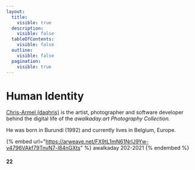 ```yaml
---
layout:
  title:
    visible: true
  description:
    visible: false
  tableOfContents:
    visible: false
  outline:
    visible: false
  pagination:
    visible: true
---
```


# Human Identity

[Chris-Armel (daqhris)](https://daqhris.com/) is the artist, photographer and software developer behind the digital life of the _awalkaday.art Photography Collection._&#x20;

He was born in Burundi (1992) and currently lives in Belgium, Europe.



{% embed url="https://arweave.net/FX9tL1mN61NrlJ9Yw-v4796VAkf79TnvN7-l84nGXts" %}
awalkaday 202-2021
{% endembed %}

#### 22
